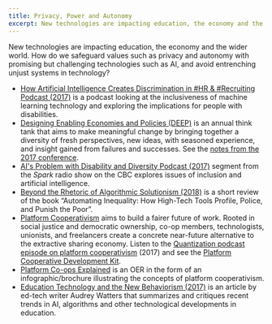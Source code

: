 ```yaml
---
title: Privacy, Power and Autonomy
excerpt: New technologies are impacting education, the economy and the wider world.
---
```


New technologies are impacting education, the economy and the wider world. How do we safeguard values such as privacy
and autonomy with promising but challenging technologies such as AI, and avoid entrenching unjust systems in technology?

* [How Artificial Intelligence Creates Discrimination in #HR &amp; #Recruiting Podcast (2017)](https://workology.com/ep-121-artificial-intelligence-discrimination/)
  is a podcast looking at the inclusiveness of machine learning technology and exploring the implications for people with
  disabilities.
* [Designing Enabling Economies and Policies (DEEP)](https://deep.idrc.ocadu.ca/)
  is an annual think tank that aims to make meaningful change by bringing together a diversity of fresh
  perspectives, new ideas, with seasoned experience, and insight gained from failures and successes. See the
  [notes from the 2017 conference](https://docs.google.com/document/d/1UYGW8MzbqXwg7OoABd94b9_BrqsX1QyOYnv4evDwbys/edit?usp=sharing).
* [AI's Problem with Disability and Diversity Podcast (2017)](http://www.cbc.ca/radio/spark/362-machine-learning-outliers-smart-device-ownership-and-more-1.4279433/ai-s-problem-with-disability-and-diversity-1.4279444)
  segment from the _Spark_ radio show on the CBC explores issues of inclusion and artificial intelligence.
* [Beyond the Rhetoric of Algorithmic Solutionism (2018)](https://points.datasociety.net/beyond-the-rhetoric-of-algorithmic-solutionism-8e0f9cdada53)
  is a short review of the book “Automating Inequality: How High-Tech Tools Profile, Police, and Punish the Poor”.
* [Platform Cooperativism](https://platform.coop/)
  aims to build a fairer future of work. Rooted in social justice and democratic ownership, co-op members,
  technologists, unionists, and freelancers create a concrete near-future alternative to the extractive sharing
  economy. Listen to the [Quantization podcast episode on platform cooperativism](http://quantization.ca/podcast/episode-five-platform-cooperativism/)
  (2017) and see the [Platform Cooperative Development Kit](https://wiki.fluidproject.org/display/fluid/Platform+Cooperative+Development+Kit).
* [Platform Co-ops Explained](https://wiki.fluidproject.org/display/fluid/Platform+Cooperatives+Explained) is
  an OER in the form of an infographic/brochure illustrating the concepts of platform cooperativism.
* [Education Technology and the New Behaviorism (2017)](http://hackeducation.com/2017/12/23/top-ed-tech-trends-social-emotional-learning)
  is an article by ed-tech writer Audrey Watters that summarizes and critiques recent trends in AI, algorithms and other
  technological developments in education.
